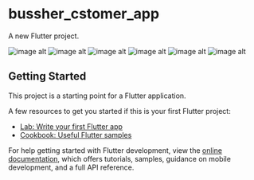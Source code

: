 # bussher_cstomer_app

A new Flutter project.

![image alt](https://github.com/WalaAboElsaod/Blusher_App_For-Customer/blob/f77346f3f526060dd94ab214ca0ffa487935cbfa/i1.jpeg)
![image alt](https://github.com/WalaAboElsaod/Blusher_App_For-Customer/blob/7a25af5ae2bdb71b36d661bd29d7f24e701eccbd/i2.jpeg)
![image alt](https://github.com/WalaAboElsaod/Blusher_App_For-Customer/blob/7a25af5ae2bdb71b36d661bd29d7f24e701eccbd/i3.jpeg)
![image alt](https://github.com/WalaAboElsaod/Blusher_App_For-Customer/blob/7a25af5ae2bdb71b36d661bd29d7f24e701eccbd/i4.jpeg)
![image alt](https://github.com/WalaAboElsaod/Blusher_App_For-Customer/blob/7a25af5ae2bdb71b36d661bd29d7f24e701eccbd/i5.jpeg)
![image alt](https://github.com/WalaAboElsaod/Blusher_App_For-Customer/blob/7a25af5ae2bdb71b36d661bd29d7f24e701eccbd/i5.jpeg)



## Getting Started

This project is a starting point for a Flutter application.

A few resources to get you started if this is your first Flutter project:

- [Lab: Write your first Flutter app](https://docs.flutter.dev/get-started/codelab)
- [Cookbook: Useful Flutter samples](https://docs.flutter.dev/cookbook)

For help getting started with Flutter development, view the
[online documentation](https://docs.flutter.dev/), which offers tutorials,
samples, guidance on mobile development, and a full API reference.
